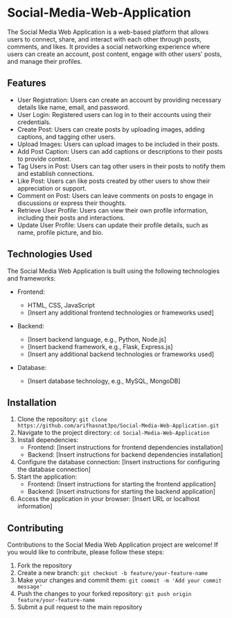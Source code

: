 # Social-Media-Web-Application

The Social Media Web Application is a web-based platform that allows users to connect, share, and interact with each other through posts, comments, and likes. It provides a social networking experience where users can create an account, post content, engage with other users' posts, and manage their profiles.

## Features

- User Registration: Users can create an account by providing necessary details like name, email, and password.
- User Login: Registered users can log in to their accounts using their credentials.
- Create Post: Users can create posts by uploading images, adding captions, and tagging other users.
- Upload Images: Users can upload images to be included in their posts.
- Add Post Caption: Users can add captions or descriptions to their posts to provide context.
- Tag Users in Post: Users can tag other users in their posts to notify them and establish connections.
- Like Post: Users can like posts created by other users to show their appreciation or support.
- Comment on Post: Users can leave comments on posts to engage in discussions or express their thoughts.
- Retrieve User Profile: Users can view their own profile information, including their posts and interactions.
- Update User Profile: Users can update their profile details, such as name, profile picture, and bio.

## Technologies Used

The Social Media Web Application is built using the following technologies and frameworks:

- Frontend:
  - HTML, CSS, JavaScript
  - [Insert any additional frontend technologies or frameworks used]

- Backend:
  - [Insert backend language, e.g., Python, Node.js]
  - [Insert backend framework, e.g., Flask, Express.js]
  - [Insert any additional backend technologies or frameworks used]

- Database:
  - [Insert database technology, e.g., MySQL, MongoDB]

## Installation

1. Clone the repository: `git clone https://github.com/arifhasnat3po/Social-Media-Web-Application.git`
2. Navigate to the project directory: `cd Social-Media-Web-Application`
3. Install dependencies:
   - Frontend: [Insert instructions for frontend dependencies installation]
   - Backend: [Insert instructions for backend dependencies installation]
4. Configure the database connection: [Insert instructions for configuring the database connection]
5. Start the application:
   - Frontend: [Insert instructions for starting the frontend application]
   - Backend: [Insert instructions for starting the backend application]
6. Access the application in your browser: [Insert URL or localhost information]

## Contributing

Contributions to the Social Media Web Application project are welcome! If you would like to contribute, please follow these steps:

1. Fork the repository
2. Create a new branch: `git checkout -b feature/your-feature-name`
3. Make your changes and commit them: `git commit -m 'Add your commit message'`
4. Push the changes to your forked repository: `git push origin feature/your-feature-name`
5. Submit a pull request to the main repository
